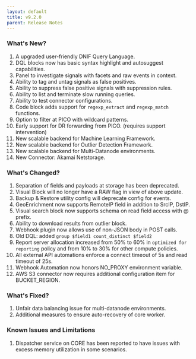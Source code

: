 ```yaml
---
layout: default
title: v9.2.0
parent: Release Notes
---
```


### What's New?
1. A upgraded user-friendly DNIF Query Language.
2. DQL blocks now has basic syntax highlight and autosuggest capabilities.
3. Panel to investigate signals with facets and raw events in context.
4. Ability to tag and untag signals as false positives.
5. Ability to suppress false positive signals with suppression rules.
6. Ability to list and terminate slow running queries.
7. Ability to test connector configurations.
8. Code block adds support for `regexp_extract` and `regexp_match` functions.
9. Option to filter at PICO with wildcard patterns.
10. Early support for DR forwarding from PICO. (requires support intervention)
11. New scalable backend for Machine Learning Framework.
12. New scalable backend for Outlier Detection Framework.
13. New scalable backend for Multi-Datanode environments.
14. New Connector: Akamai Netstorage.

### What's Changed?
1. Separation of fields and payloads at storage has been deprecated.
2. Visual Block will no longer have a RAW flag in view of above update.
3. Backup & Restore utility config will deprecate config for events.
4. GeoEnrichment now supports RemoteIP field in addition to SrcIP, DstIP.
5. Visual search block now supports schema on read field access with @ prefix.
6. Ability to download results from outlier block.
7. Webhook plugin now allows use of non-JSON body in POST calls.
8. Old DQL: added `group $field1 count_distinct $field2`
9. Report server allocation increased from 50% to 60% in `optimized for reporting` policy and from 10% to 30% for other compute policies.
10. All external API automations enforce a connect timeout of 5s and read timeout of 25s.
11. Webhook Automation now honors NO_PROXY environment variable.
12. AWS S3 connector now requires additional configuration item for BUCKET_REGION.

### What's Fixed?
1. Unfair data balancing issue for multi-datanode environments. 
2. Additional measures to ensure auto-recovery of core worker.

### Known Issues and Limitations
1. Dispatcher service on CORE has been reported to have issues with excess memory utilization in some scenarios.
